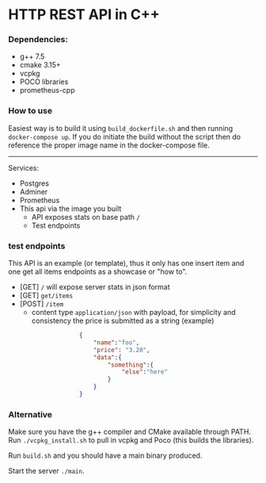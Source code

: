 # HTTP REST API in C++

### Dependencies:
- g++ 7.5
- cmake 3.15+
- vcpkg 
- POCO libraries
- prometheus-cpp

### How to use

Easiest way is to build it using `build_dockerfile.sh` and then running `docker-compose up`.
If you do initiate the build without the script then do reference the proper image name in the docker-compose file.

---

Services:

- Postgres
- Adminer
- Prometheus
- This api via the image you built
    - API exposes stats on base path `/`
    - Test endpoints 

### test endpoints 

This API is an example (or template), thus it only has one insert item and one get all items endpoints as a showcase or "how to".

- [GET] `/` will expose server stats in json format
- [GET] `get/items`
- [POST] `/item`  
    - content type `application/json`
    with payload, for simplicity and consistency the price is submitted as a string (example)
```json
                    {
                        "name":"foo",
                        "price": "3.20",
                        "data":{
                            "something":{
                                "else":"here"
                            }
                        }
                    }
```

### Alternative

Make sure you have the g++ compiler and CMake available through PATH.
Run `./vcpkg_install.sh` to pull in vcpkg and Poco (this builds the libraries).

Run `build.sh` and you should have a main binary produced.

Start the server `./main`.
